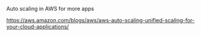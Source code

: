 Auto scaling in AWS for more apps

https://aws.amazon.com/blogs/aws/aws-auto-scaling-unified-scaling-for-your-cloud-applications/

